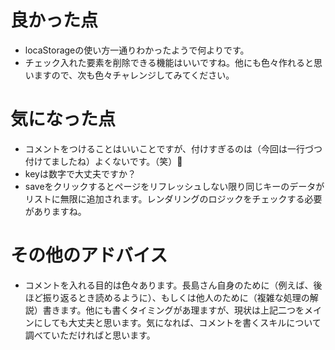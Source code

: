 # 良かった点
- locaStorageの使い方一通りわかったようで何よりです。
- チェック入れた要素を削除できる機能はいいですね。他にも色々作れると思いますので、次も色々チャレンジしてみてください。

# 気になった点
- コメントをつけることはいいことですが、付けすぎるのは（今回は一行づつ付けてましたね）よくないです。（笑）
- keyは数字で大丈夫ですか？
- saveをクリックするとページをリフレッシュしない限り同じキーのデータがリストに無限に追加されます。レンダリングのロジックをチェックする必要がありますね。

# その他のアドバイス
- コメントを入れる目的は色々あります。長島さん自身のために（例えば、後ほど振り返るとき読めるように）、もしくは他人のために（複雑な処理の解説）書きます。他にも書くタイミングがあ理ますが、現状は上記二つをメインにしても大丈夫と思います。気になれば、コメントを書くスキルについて調べていただければと思います。